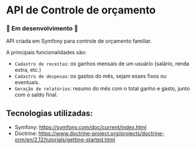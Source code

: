 # API de Controle de orçamento 

### :construction: Em desenvolvimento :construction:

API criada em Symfony para controle de orçamento familiar.

A principais funcionalidades são:

- `Cadastro de receitas`: os ganhos mensais de um usuário (salário, renda extra, etc.)
- `Cadastro de despesas`: os gastos do mês, sejam esses fixos ou eventuais.
- `Geração de relatórios`: resumo do mês com o total ganho e gasto, junto com o saldo final.

## Tecnologias utilizadas:
- Symfony: https://symfony.com/doc/current/index.html
- Doctrine: https://www.doctrine-project.org/projects/doctrine-orm/en/2.12/tutorials/getting-started.html
